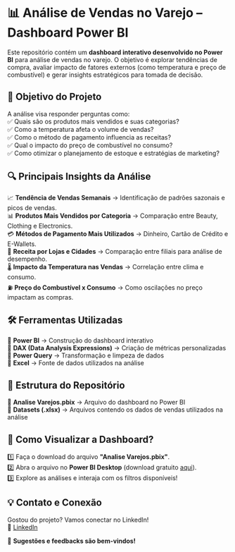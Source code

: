 # 📊 Análise de Vendas no Varejo – Dashboard Power BI

Este repositório contém um **dashboard interativo desenvolvido no Power BI** para análise de vendas no varejo. O objetivo é explorar tendências de compra, avaliar impacto de fatores externos (como temperatura e preço de combustível) e gerar insights estratégicos para tomada de decisão.

## 📌 Objetivo do Projeto
A análise visa responder perguntas como:  
✅ Quais são os produtos mais vendidos e suas categorias?  
✅ Como a temperatura afeta o volume de vendas?  
✅ Como o método de pagamento influencia as receitas?  
✅ Qual o impacto do preço de combustível no consumo?  
✅ Como otimizar o planejamento de estoque e estratégias de marketing?

## 🔍 Principais Insights da Análise
📈 **Tendência de Vendas Semanais** → Identificação de padrões sazonais e picos de vendas.  
📊 **Produtos Mais Vendidos por Categoria** → Comparação entre Beauty, Clothing e Electronics.  
💳 **Métodos de Pagamento Mais Utilizados** → Dinheiro, Cartão de Crédito e E-Wallets.  
🏢 **Receita por Lojas e Cidades** → Comparação entre filiais para análise de desempenho.  
🌡 **Impacto da Temperatura nas Vendas** → Correlação entre clima e consumo.  
⛽ **Preço do Combustível x Consumo** → Como oscilações no preço impactam as compras.

## 🛠 Ferramentas Utilizadas
🔹 **Power BI** → Construção do dashboard interativo  
🔹 **DAX (Data Analysis Expressions)** → Criação de métricas personalizadas  
🔹 **Power Query** → Transformação e limpeza de dados  
🔹 **Excel** → Fonte de dados utilizados na análise  

## 📂 Estrutura do Repositório
📁 **Analise Varejos.pbix** → Arquivo do dashboard no Power BI  
📁 **Datasets (.xlsx)** → Arquivos contendo os dados de vendas utilizados na análise  

## 📢 Como Visualizar a Dashboard?
1️⃣ Faça o download do arquivo **"Analise Varejos.pbix"**.  
2️⃣ Abra o arquivo no **Power BI Desktop** (download gratuito [aqui](https://powerbi.microsoft.com/pt-br/desktop/)).  
3️⃣ Explore as análises e interaja com os filtros disponíveis!  

## 💡 Contato e Conexão
Gostou do projeto? Vamos conectar no LinkedIn!  
🔗 [LinkedIn](https://www.linkedin.com/in/rafael-rocha-31a864178)  

🚀 **Sugestões e feedbacks são bem-vindos!**
